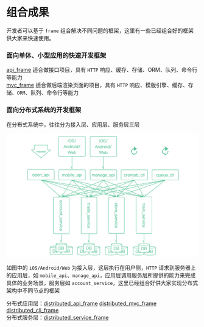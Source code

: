 # 组合成果

开发者可以基于 `frame` 组合解决不同问题的框架，这里有一些已经组合好的框架供大家来快速使用。

### 面向单体、小型应用的快速开发框架

[api_frame](https://github.com/smarty-kiki/api_frame) 适合做接口项目，具有 `HTTP` 响应、缓存、存储、ORM、队列、命令行等能力  
[mvc_frame](https://github.com/smarty-kiki/mvc_frame) 适合做后端渲染页面的项目，具有 `HTTP` 响应、模版引擎、缓存、存储、`ORM`、队列、命令行等能力  

### 面向分布式系统的开发框架

在分布式系统中，往往分为接入层、应用层、服务层三层  

![分布式常见结构图](image/distributed_frame.png "分布式常见结构图")

如图中的 `iOS/Android/Web` 为接入层，这层执行在用户侧，`HTTP` 请求到服务器上的应用层，如 `mobile_api`、`manage_api`，应用层调用服务层所提供的能力来完成具体的业务场景，服务层如 `account_service`，这里已经组合好供大家实现分布式架构中不同节点的框架  

分布式应用层：[distributed_api_frame](https://github.com/smarty-kiki/distributed_api_frame)  [distributed_mvc_frame](https://github.com/smarty-kiki/distributed_mvc_frame)  [distributed_cli_frame](https://github.com/smarty-kiki/distributed_cli_frame)  
分布式服务层：[distributed_service_frame](https://github.com/smarty-kiki/distributed_service_frame)  
